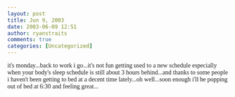 ```yaml
---
layout: post
title: Jun 9, 2003
date: 2003-06-09 12:51
author: ryanstraits
comments: true
categories: [Uncategorized]
---
```

<span style="font-family:Verdana;">it's monday...back to work i go...it's not fun getting used to a new schedule especially when your body's sleep schedule is still about 3 hours behind...and thanks to some people i haven't been getting to bed at a decent time lately...oh well...soon enough i'll be popping out of bed at 6:30 and feeling great...</span>
